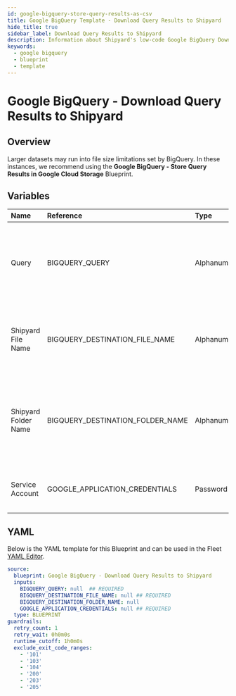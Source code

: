 ```yaml
---
id: google-bigquery-store-query-results-as-csv
title: Google BigQuery Template - Download Query Results to Shipyard
hide_title: true
sidebar_label: Download Query Results to Shipyard
description: Information about Shipyard's low-code Google BigQuery Download Query Results to Shipyard blueprint. Turn the results of your SQL SELECT statement into a CSV file.
keywords:
  - google bigquery
  - blueprint
  - template
---
```


# Google BigQuery - Download Query Results to Shipyard

## Overview

Larger datasets may run into file size limitations set by BigQuery. In these instances, we recommend using the **Google BigQuery - Store Query Results in Google Cloud Storage** Blueprint.

## Variables

| Name | Reference | Type | Required | Default | Options | Description             |
|:-----|:----------|:-----|:---------|:--------|:--------|:------------------------|
| Query | BIGQUERY_QUERY | Alphanumeric | :white_check_mark: | - | - | Standard SQL query to be executed against BigQuery. Does not support Legacy SQL. |
| Shipyard File Name | BIGQUERY_DESTINATION_FILE_NAME | Alphanumeric | :white_check_mark: | - | - | Name of file to be generated with the results. Should be `.csv` extension. |
| Shipyard Folder Name | BIGQUERY_DESTINATION_FOLDER_NAME | Alphanumeric | :heavy_minus_sign: | - | - | Folder where the file should be downloaded. Leaving blank will place the file in the home directory. |
| Service Account | GOOGLE_APPLICATION_CREDENTIALS | Password | :white_check_mark: | - | - | JSON from a Google Cloud Service account key. |




## YAML

Below is the YAML template for this Blueprint and can be used in the
Fleet [YAML Editor](../../reference/fleets/yaml-editor.md).

```yaml
source:
  blueprint: Google BigQuery - Download Query Results to Shipyard
  inputs:
    BIGQUERY_QUERY: null  ## REQUIRED
    BIGQUERY_DESTINATION_FILE_NAME: null ## REQUIRED
    BIGQUERY_DESTINATION_FOLDER_NAME: null
    GOOGLE_APPLICATION_CREDENTIALS: null ## REQUIRED
  type: BLUEPRINT
guardrails:
  retry_count: 1
  retry_wait: 0h0m0s
  runtime_cutoff: 1h0m0s
  exclude_exit_code_ranges:
    - '101'
    - '103'
    - '104'
    - '200'
    - '203'
    - '205'
 ```


